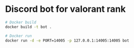 # Discord bot for valorant rank

```sh
# Docker build
docker build -t bot .

# Docker run
docker run -d -e PORT=14005 -p 127.0.0.1:14005:14005 bot
```